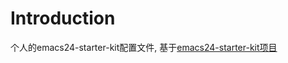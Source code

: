 # Introduction

个人的emacs24-starter-kit配置文件, 基于[emacs24-starter-kit项目](https://github.com/eschulte/emacs24-starter-kit)
